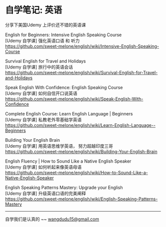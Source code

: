 # 自学笔记:   英语

分享下美国Udemy 上评价还不错的英语课

English for Beginners: Intensive English Speaking Course <br/>
[Udemy 自学课]  强化英语口语 和 听力 <br/>
https://github.com/sweet-melone/english/wiki/Intensive-English-Speaking-Course


Survival English for Travel and Holidays<br/>
[Udemy 自学课]  旅行中的英语会话<br/>
https://github.com/sweet-melone/english/wiki/Survival-English-for-Travel-and-Holidays


Speak English With Confidence: English Speaking Course<br/>
[Udemy 自学课]  如何自信开口说英语<br/>
https://github.com/sweet-melone/english/wiki/Speak-English-With-Confidence


Complete English Course: Learn English Language | Beginners  <br/>
[Udemy 自学课]  私教老外零基础学英语 <br/>
https://github.com/sweet-melone/english/wiki/Learn-English-Language--Beginners


Building Your English Brain	 <br/>
[Udemy 自学课]  用英语思维学英语， 努力超越印度三哥 <br/>
https://github.com/sweet-melone/english/wiki/Building-Your-English-Brain


English Fluency | How to Sound Like a Native English Speaker<br/>
[Udemy 自学课]  如何听起来像英语母语<br/>
https://github.com/sweet-melone/english/wiki/How-to-Sound-Like-a-Native-English-Speaker

English Speaking Patterns Mastery: Upgrade your English<br/>
[Udemy 自学课]  升级英语口语的完美阐释<br/>
https://github.com/sweet-melone/english/wiki/English-Speaking-Patterns-Mastery

-----------------------------------------------

自学我们是认真的 ~~  wangdudu15@gmail.com
